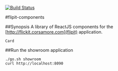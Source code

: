 [![Build Status](https://snap-ci.com/jdamore/flipit-components/branch/master/build_image)](https://snap-ci.com/jdamore/flipit-components/branch/master)

#flipit-components

##Synopsis
A library of ReactJS components for the [http://flickit.corsamore.com](flipit) application.
```
Card
```

##Run the showroom application

```
./go.sh showroom
curl http://localhost:8090

```
